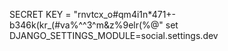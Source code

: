 SECRET KEY = "rnvtcx_o#qm4i1n*471+-b346k(kr_(#va%^^3^m&z%9elr(%@"
set DJANGO_SETTINGS_MODULE=social.settings.dev
